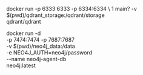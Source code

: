  docker run -p 6333:6333 -p 6334:6334 \                  1 main?
    -v $(pwd)/qdrant_storage:/qdrant/storage \
    qdrant/qdrant

docker run -d \
    -p 7474:7474 -p 7687:7687 \
    -v $(pwd)/neo4j_data:/data \
    -e NEO4J_AUTH=neo4j/password \
    --name neo4j-agent-db \
    neo4j:latest